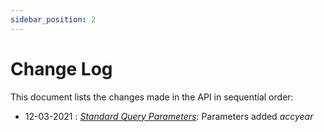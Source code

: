 ```yaml
---
sidebar_position: 2
---
```



# Change Log

This document lists the changes made in the API in sequential order: 

- 12-03-2021 : <u>*Standard Query Parameters*</u>:  Parameters added *accyear*